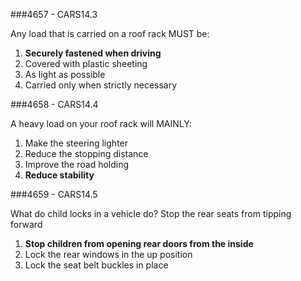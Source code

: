 ###4657 - CARS14.3

Any load that is carried on a roof rack MUST be:

1. **Securely fastened when driving**
2. Covered with plastic sheeting
3. As light as possible
4. Carried only when strictly necessary

###4658 - CARS14.4

A heavy load on your roof rack will MAINLY:

1. Make the steering lighter
2. Reduce the stopping distance
3. Improve the road holding
4. **Reduce stability**

###4659 - CARS14.5

What do child locks in a vehicle do? Stop the rear seats from tipping forward

1. **Stop children from opening rear doors from the inside**
2. Lock the rear windows in the up position
3. Lock the seat belt buckles in place
